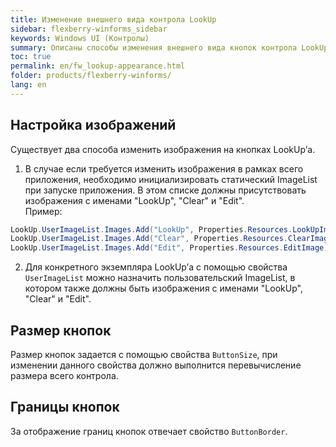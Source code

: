 ```yaml
---
title: Изменение внешнего вида контрола LookUp
sidebar: flexberry-winforms_sidebar
keywords: Windows UI (Контролы)
summary: Описаны способы изменения внешнего вида кнопок контрола LookUp: картинок, размера, границ
toc: true
permalink: en/fw_lookup-appearance.html
folder: products/flexberry-winforms/
lang: en
---
```


## Настройка изображений
Существует два способа изменить изображения на кнопках LookUp’а.

1. В случае если требуется изменить изображения в рамках всего приложения, необходимо инициализировать статический ImageList при запуске приложения. В этом списке должны присутствовать изображения с именами "LookUp", "Clear" и "Edit".
<br>Пример:<br>
```csharp
LookUp.UserImageList.Images.Add("LookUp", Properties.Resources.LookUpImage);
LookUp.UserImageList.Images.Add("Clear", Properties.Resources.ClearImage);
LookUp.UserImageList.Images.Add("Edit", Properties.Resources.EditImage);
```
2. Для конкретного экземпляра LookUp’а с помощью свойства `UserImageList` можно назначить пользовательский ImageList, в котором также должны быть изображения с именами "LookUp", "Clear" и "Edit".


## Размер кнопок
Размер кнопок задается с помощью свойства `ButtonSize`, при изменении данного свойства должно выполнится перевычисление размера всего контрола.

## Границы кнопок

За отображение границ кнопок отвечает свойство `ButtonBorder`.